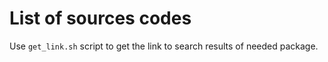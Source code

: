 # List of sources codes

Use `get_link.sh` script to get the link to search results of needed package.
